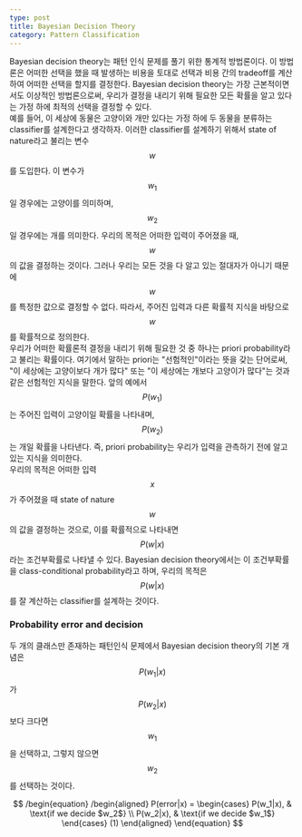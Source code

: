 ```yaml
---
type: post
title: Bayesian Decision Theory
category: Pattern Classification
---
```


Bayesian decision theory는 패턴 인식 문제를 풀기 위한 통계적 방법론이다. 이 방법론은 어떠한 선택을 했을 때 발생하는 비용을 토대로 선택과 비용 간의 tradeoff를 계산하여 어떠한 선택을 할지를 결정한다. Bayesian decision theory는 가장 근본적이면서도 이상적인 방법론으로써, 우리가 결정을 내리기 위해 필요한 모든 확률을 알고 있다는 가정 하에 최적의 선택을 결정할 수 있다.
<br />
예를 들어, 이 세상에 동물은 고양이와 개만 있다는 가정 하에 두 동물을 분류하는 classifier를 설계한다고 생각하자. 이러한 classifier를 설계하기 위해서 state of nature라고 불리는 변수 $$w$$를 도입한다. 이 변수가 $$w_1$$일 경우에는 고양이를 의미하며, $$w_2$$일 경우에는 개를 의미한다. 우리의 목적은 어떠한 입력이 주어졌을 때, $$w$$의 값을 결정하는 것이다. 그러나 우리는 모든 것을 다 알고 있는 절대자가 아니기 때문에 $$w$$를 특정한 값으로 결정할 수 없다. 따라서, 주어진 입력과 다른 확률적 지식을 바탕으로 $$w$$를 확률적으로 정의한다.
<br />
우리가 어떠한 확률론적 결정을 내리기 위해 필요한 것 중 하나는 priori probability라고 불리는 확률이다. 여기에서 말하는 priori는 "선험적인"이라는 뜻을 갖는 단어로써, "이 세상에는 고양이보다 개가 많다" 또는 "이 세상에는 개보다 고양이가 많다"는 것과 같은 선험적인 지식을 말한다. 앞의 예에서 $$P(w_1)$$는 주어진 입력이 고양이일 확률을 나타내며, $$P(w_2)$$는 개일 확률을 나타낸다. 즉, priori probability는 우리가 입력을 관측하기 전에 알고 있는 지식을 의미한다.
<br />
우리의 목적은 어떠한 입력 $$x$$가 주어졌을 때 state of nature $$w$$의 값을 결정하는 것으로, 이를 확률적으로 나타내면 $$P(w|x)$$라는 조건부확률로 나타낼 수 있다. Bayesian decision theory에서는 이 조건부확률을 class-conditional probability라고 하며, 우리의 목적은 $$P(w|x)$$를 잘 계산하는 classifier를 설계하는 것이다.
<br />
### Probability error and decision
두 개의 클래스만 존재하는 패턴인식 문제에서 Bayesian decision theory의 기본 개념은 $$P(w_1|x)$$가 $$P(w_2|x)$$보다 크다면 $$w_1$$을 선택하고, 그렇지 않으면 $$w_2$$를 선택하는 것이다.

$$
/begin{equation}
/begin{aligned}
P(error|x) =
\begin{cases}
P(w_1|x),  & \text{if we decide $w_2$} \\
P(w_2|x), & \text{if we decide $w_1$}
\end{cases} (1)
\end{aligned}
\end{equation}
$$

